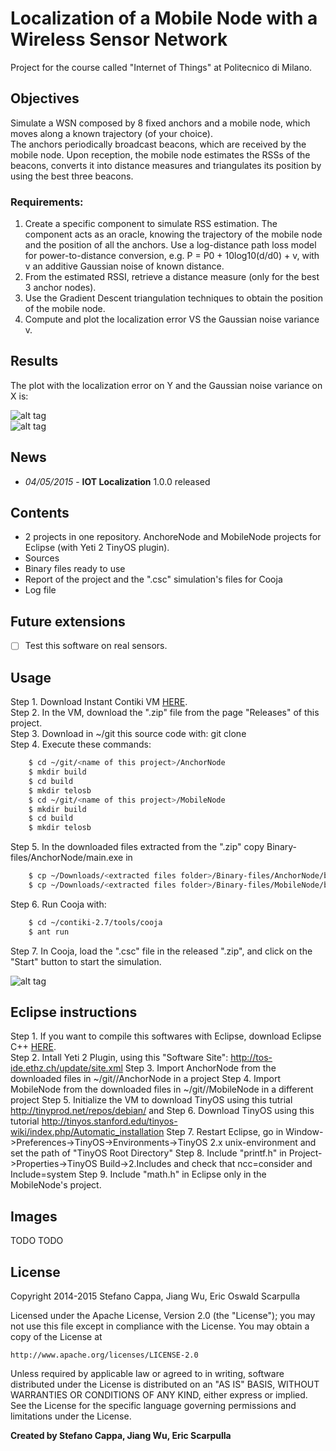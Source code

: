 # Localization of a Mobile Node with a Wireless Sensor Network 
Project for the course called "Internet of Things" at Politecnico di Milano.

## Objectives
Simulate a WSN composed by 8 fixed anchors and a mobile node, which moves along a known trajectory (of your choice).<br>
The anchors periodically broadcast beacons, which are received by the mobile node. Upon reception, the mobile node estimates the RSSs of the beacons, converts it into distance measures and triangulates its position by using the best three beacons.
### Requirements:
1. Create a specific component to simulate RSS estimation. The component acts as an oracle, knowing the trajectory of the mobile node and the position of all the anchors. Use a log-distance path loss model for power-to-distance conversion, e.g. P = P0 + 10log10(d/d0) + v, with v an additive Gaussian noise of known distance.
2. From the estimated RSSI, retrieve a distance measure (only for the best 3 anchor nodes).
3. Use the Gradient Descent triangulation techniques to obtain the position of the mobile node.
4. Compute and plot the localization error VS the Gaussian noise variance v.

## Results

The plot with the localization error on Y and the Gaussian noise variance on X is:

![alt tag](http://www.stefanocappa.it/publicfiles/Github_repositories_images/IotLocalization/1-results.png)
<br>
![alt tag](http://www.stefanocappa.it/publicfiles/Github_repositories_images/IotLocalization/3-cooja-results.png)


## News
- *04/05/2015* - **IOT Localization** 1.0.0 released

## Contents
- 2 projects in one repository. AnchoreNode and MobileNode projects for Eclipse (with Yeti 2 TinyOS plugin).
- Sources
- Binary files ready to use
- Report of the project and the ".csc" simulation's files for Cooja
- Log file

## Future extensions
- [ ] Test this software on real sensors.

## Usage
Step 1. Download Instant Contiki VM [HERE](http://sourceforge.net/projects/contiki/files/Instant%20Contiki/).<br>
Step 2. In the VM, download the ".zip" file from the page "Releases" of this project.<br>
Step 3. Download in ~/git this source code with: git clone <link https of this project> <br>
Step 4. Execute these commands:
```bash
    $ cd ~/git/<name of this project>/AnchorNode
    $ mkdir build
    $ cd build
    $ mkdir telosb
    $ cd ~/git/<name of this project>/MobileNode
    $ mkdir build
    $ cd build
    $ mkdir telosb
```
Step 5. In the downloaded files extracted from the ".zip" copy Binary-files/AnchorNode/main.exe in 
```bash
    $ cp ~/Downloads/<extracted files folder>/Binary-files/AnchorNode/build/telosb/main.exe ~/git/<name of this project>/AnchorNode/build/telosb/main.exe
    $ cp ~/Downloads/<extracted files folder>/Binary-files/MobileNode/build/telosb/main.exe ~/git/<name of this project>/MobileNode/build/telosb/main.exe
```
Step 6. Run Cooja with:
```bash
    $ cd ~/contiki-2.7/tools/cooja
    $ ant run
```
Step 7. In Cooja, load the ".csc" file in the released ".zip", and click on the "Start" button to start the simulation.

![alt tag](http://www.stefanocappa.it/publicfiles/Github_repositories_images/IotLocalization/2-cooja-running.png)

## Eclipse instructions
Step 1. If you want to compile this softwares with Eclipse, download Eclipse C++ [HERE](https://eclipse.org/).<br>
Step 2. Intall Yeti 2 Plugin, using this "Software Site": http://tos-ide.ethz.ch/update/site.xml
Step 3. Import AnchorNode from the downloaded files in ~/git/<name of this project>/AnchorNode in a project
Step 4. Import MobileNode from the downloaded files in ~/git/<name of this project>/MobileNode in a different project
Step 5. Initialize the VM to download TinyOS using this tutrial http://tinyprod.net/repos/debian/ and 
Step 6. Download TinyOS using this tutorial http://tinyos.stanford.edu/tinyos-wiki/index.php/Automatic_installation
Step 7. Restart Eclipse, go in Window->Preferences->TinyOS->Environments->TinyOS 2.x unix-environment and set the path of "TinyOS Root Directory"
Step 8. Include "printf.h" in Project->Properties->TinyOS Build->2.Includes and check that ncc=consider and Include=system
Step 9. Include "math.h" in Eclipse only in the MobileNode's project.



## Images

TODO TODO

## License

Copyright 2014-2015 Stefano Cappa, Jiang Wu, Eric Oswald Scarpulla

Licensed under the Apache License, Version 2.0 (the "License");
you may not use this file except in compliance with the License.
You may obtain a copy of the License at

    http://www.apache.org/licenses/LICENSE-2.0

Unless required by applicable law or agreed to in writing, software
distributed under the License is distributed on an "AS IS" BASIS,
WITHOUT WARRANTIES OR CONDITIONS OF ANY KIND, either express or implied.
See the License for the specific language governing permissions and
limitations under the License.

**Created by Stefano Cappa, Jiang Wu, Eric Scarpulla**
